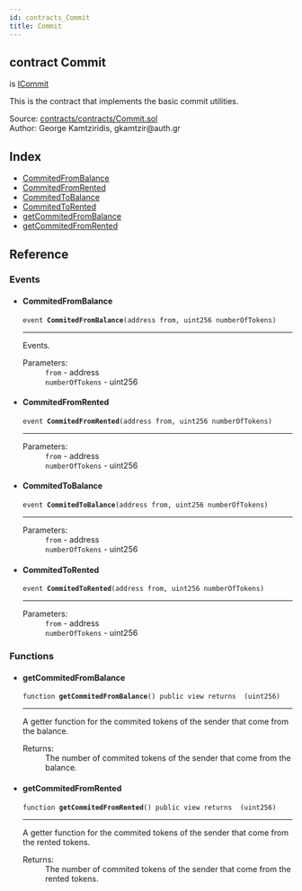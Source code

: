 ```yaml
---
id: contracts_Commit
title: Commit
---
```


<div class="contract-doc"><div class="contract"><h2 class="contract-header"><span class="contract-kind">contract</span> Commit</h2><p class="base-contracts"><span>is</span> <a href="interfaces_ICommit.html">ICommit</a></p><p class="description">This is the contract that implements the basic commit utilities.</p><div class="source">Source: <a href="https://github.com/gkamtzir/Ethereum-ICO-Diploma-Thesis/blob/v1.0.0/contracts/contracts/Commit.sol" target="_blank">contracts/contracts/Commit.sol</a></div><div class="author">Author: George Kamtziridis, gkamtzir@auth.gr</div></div><div class="index"><h2>Index</h2><ul><li><a href="contracts_Commit.html#CommitedFromBalance">CommitedFromBalance</a></li><li><a href="contracts_Commit.html#CommitedFromRented">CommitedFromRented</a></li><li><a href="contracts_Commit.html#CommitedToBalance">CommitedToBalance</a></li><li><a href="contracts_Commit.html#CommitedToRented">CommitedToRented</a></li><li><a href="contracts_Commit.html#getCommitedFromBalance">getCommitedFromBalance</a></li><li><a href="contracts_Commit.html#getCommitedFromRented">getCommitedFromRented</a></li></ul></div><div class="reference"><h2>Reference</h2><div class="events"><h3>Events</h3><ul><li><div class="item event"><span id="CommitedFromBalance" class="anchor-marker"></span><h4 class="name">CommitedFromBalance</h4><div class="body"><code class="signature">event <strong>CommitedFromBalance</strong><span>(address from, uint256 numberOfTokens) </span></code><hr/><div class="description"><p>Events.</p></div><dl><dt><span class="label-parameters">Parameters:</span></dt><dd><div><code>from</code> - address</div><div><code>numberOfTokens</code> - uint256</div></dd></dl></div></div></li><li><div class="item event"><span id="CommitedFromRented" class="anchor-marker"></span><h4 class="name">CommitedFromRented</h4><div class="body"><code class="signature">event <strong>CommitedFromRented</strong><span>(address from, uint256 numberOfTokens) </span></code><hr/><dl><dt><span class="label-parameters">Parameters:</span></dt><dd><div><code>from</code> - address</div><div><code>numberOfTokens</code> - uint256</div></dd></dl></div></div></li><li><div class="item event"><span id="CommitedToBalance" class="anchor-marker"></span><h4 class="name">CommitedToBalance</h4><div class="body"><code class="signature">event <strong>CommitedToBalance</strong><span>(address from, uint256 numberOfTokens) </span></code><hr/><dl><dt><span class="label-parameters">Parameters:</span></dt><dd><div><code>from</code> - address</div><div><code>numberOfTokens</code> - uint256</div></dd></dl></div></div></li><li><div class="item event"><span id="CommitedToRented" class="anchor-marker"></span><h4 class="name">CommitedToRented</h4><div class="body"><code class="signature">event <strong>CommitedToRented</strong><span>(address from, uint256 numberOfTokens) </span></code><hr/><dl><dt><span class="label-parameters">Parameters:</span></dt><dd><div><code>from</code> - address</div><div><code>numberOfTokens</code> - uint256</div></dd></dl></div></div></li></ul></div><div class="functions"><h3>Functions</h3><ul><li><div class="item function"><span id="getCommitedFromBalance" class="anchor-marker"></span><h4 class="name">getCommitedFromBalance</h4><div class="body"><code class="signature">function <strong>getCommitedFromBalance</strong><span>() </span><span>public </span><span>view </span><span>returns  (uint256) </span></code><hr/><div class="description"><p>A getter function for the commited tokens of the sender that come from the balance.</p></div><dl><dt><span class="label-return">Returns:</span></dt><dd>The number of commited tokens of the sender that come from the balance.</dd></dl></div></div></li><li><div class="item function"><span id="getCommitedFromRented" class="anchor-marker"></span><h4 class="name">getCommitedFromRented</h4><div class="body"><code class="signature">function <strong>getCommitedFromRented</strong><span>() </span><span>public </span><span>view </span><span>returns  (uint256) </span></code><hr/><div class="description"><p>A getter function for the commited tokens of the sender that come from the rented tokens.</p></div><dl><dt><span class="label-return">Returns:</span></dt><dd>The number of commited tokens of the sender that come from the rented tokens.</dd></dl></div></div></li></ul></div></div></div>
